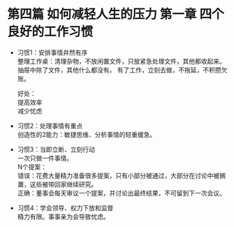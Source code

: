 # 第四篇 如何减轻人生的压力 第一章 四个良好的工作习惯

- 习惯1：安排事情井然有序  
整理工作桌：清理杂物，不放闲置文件，只放紧急处理文件，其他都收起来。抽屉中除了文件，其他什么都没有。
有了工作，立刻去做，不拖延，不积攒欠账。  

    好处：  
    提高效率  
    减少忧虑  

- 习惯2：处理事情有重点  
创造性的2能力：敏捷思维、分析事情的轻重缓急。

- 习惯3：当即立断、立刻行动  
一次只做一件事情。  
N个提案：  
错误：花费大量精力准备很多提案，只有小部分被通过，大部分在讨论中被搁置，这些被带回家继续研究。  
正确：董事会每天审议一个提案，并讨论出最终结果，不可留到下一次会议。  

- 习惯4：学会领导、权力下放和监督  
 精力有限。事事亲为会导致忧虑。